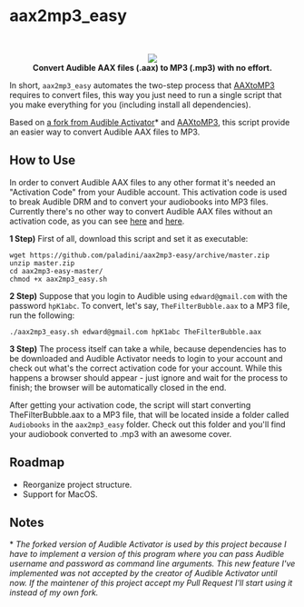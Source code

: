 # aax2mp3_easy
<br/>
<p align="center">
  <img src="https://i.imgur.com/166yX8Z.jpg"/>
  <br/>
  <b>Convert Audible AAX files (.aax) to MP3 (.mp3) with no effort.</b>
</p>

In short, `aax2mp3_easy` automates the two-step process that [AAXtoMP3](https://github.com/KrumpetPirate/AAXtoMP3) requires to convert files, this way you just need to run a single script that you make everything for you (including install all dependencies).

Based on [a fork from Audible Activator](https://github.com/paladini/audible-activator/)\* and [AAXtoMP3](https://github.com/KrumpetPirate/AAXtoMP3), this script provide an easier way to convert Audible AAX files to MP3.

## How to Use

In order to convert Audible AAX files to any other format it's needed an "Activation Code" from your Audible account. This activation code is used to break Audible DRM and to convert your audiobooks into MP3 files. Currently there's no other way to convert Audible AAX files without an activation code, as you can see [here](https://apple.stackexchange.com/questions/222917/how-do-i-use-ffmpeg-to-convert-audible-files) and [here](https://ffmpeg.org/ffmpeg-all.html#Audible-AAX).

**1 Step)** First of all, download this script and set it as executable:

```
wget https://github.com/paladini/aax2mp3-easy/archive/master.zip
unzip master.zip
cd aax2mp3-easy-master/
chmod +x aax2mp3_easy.sh
```

**2 Step)** Suppose that you login to Audible using `edward@gmail.com` with the password `hpK1abc`. To convert, let's say, `TheFilterBubble.aax` to a MP3 file, run the following:

```
./aax2mp3_easy.sh edward@gmail.com hpK1abc TheFilterBubble.aax
```

**3 Step)** The process itself can take a while, because dependencies has to be downloaded and Audible Activator needs to login to your account and check out what's the correct activation code for your account. While this happens a browser should appear - just ignore and wait for the process to finish; the browser will be automatically closed in the end.

After getting your activation code, the script will start converting TheFilterBubble.aax to a MP3 file, that will be located inside a folder called `Audiobooks` in the `aax2mp3_easy` folder. Check out this folder and you'll find your audiobook converted to .mp3 with an awesome cover. 


## Roadmap

- Reorganize project structure.
- Support for MacOS.

## Notes
\* *The forked version of Audible Activator is used by this project because I have to implement a version of this program where you can pass Audible username and password as command line arguments. This new feature I've implemented was not accepted by the creator of Audible Activator until now. If the maintener of this project accept my Pull Request I'll start using it instead of my own fork.*
